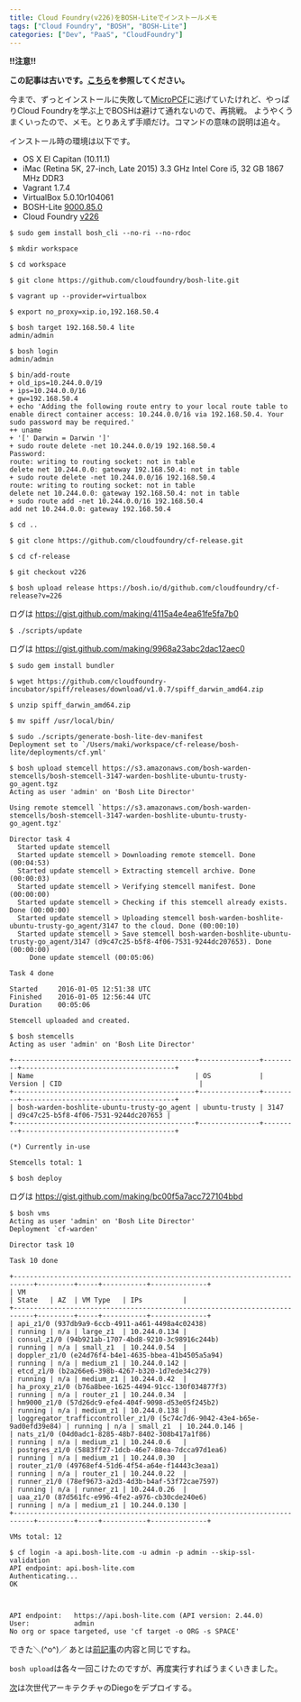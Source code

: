 ```yaml
---
title: Cloud Foundry(v226)をBOSH-Liteでインストールメモ
tags: ["Cloud Foundry", "BOSH", "BOSH-Lite"]
categories: ["Dev", "PaaS", "CloudFoundry"]
---
```


**!!注意!!**

<strong>
この記事は古いです。<a href="https://blog.ik.am/entries/389">こちら</a>を参照してください。
</strong>

今まで、ずっとインストールに失敗して[MicroPCF](https://blog.ik.am/entries/361)に逃げていたけれど、やっぱりCloud Foundryを学ぶ上でBOSHは避けて通れないので、再挑戦。
ようやくうまくいったので、メモ。とりあえず手順だけ。コマンドの意味の説明は追々。

インストール時の環境は以下です。

* OS X El Capitan (10.11.1)
* iMac (Retina 5K, 27-inch, Late 2015) 3.3 GHz Intel Core i5, 32 GB 1867 MHz DDR3
* Vagrant 1.7.4
* VirtualBox 5.0.10r104061
* BOSH-Lite [9000.85.0](https://github.com/cloudfoundry/bosh-lite/releases/tag/9000.85.0)
* Cloud Foundry [v226](https://github.com/cloudfoundry/cf-release/releases/tag/v226)


``` console
$ sudo gem install bosh_cli --no-ri --no-rdoc
```

``` console
$ mkdir workspace
```

``` console
$ cd workspace
```

``` console
$ git clone https://github.com/cloudfoundry/bosh-lite.git
```

``` console
$ vagrant up --provider=virtualbox
```

``` console
$ export no_proxy=xip.io,192.168.50.4
```

``` console
$ bosh target 192.168.50.4 lite
admin/admin
```

``` console
$ bosh login
admin/admin
```

``` console
$ bin/add-route
+ old_ips=10.244.0.0/19
+ ips=10.244.0.0/16
+ gw=192.168.50.4
+ echo 'Adding the following route entry to your local route table to enable direct container access: 10.244.0.0/16 via 192.168.50.4. Your sudo password may be required.'
++ uname
+ '[' Darwin = Darwin ']'
+ sudo route delete -net 10.244.0.0/19 192.168.50.4
Password:
route: writing to routing socket: not in table
delete net 10.244.0.0: gateway 192.168.50.4: not in table
+ sudo route delete -net 10.244.0.0/16 192.168.50.4
route: writing to routing socket: not in table
delete net 10.244.0.0: gateway 192.168.50.4: not in table
+ sudo route add -net 10.244.0.0/16 192.168.50.4
add net 10.244.0.0: gateway 192.168.50.4
```

``` console
$ cd ..
```

``` console
$ git clone https://github.com/cloudfoundry/cf-release.git
```

``` console
$ cd cf-release
```

``` console
$ git checkout v226
```

``` console
$ bosh upload release https://bosh.io/d/github.com/cloudfoundry/cf-release?v=226
```
ログは https://gist.github.com/making/4115a4e4ea61fe5fa7b0

``` console
$ ./scripts/update 
```
ログは https://gist.github.com/making/9968a23abc2dac12aec0

``` console
$ sudo gem install bundler
```

``` console
$ wget https://github.com/cloudfoundry-incubator/spiff/releases/download/v1.0.7/spiff_darwin_amd64.zip
```

``` console
$ unzip spiff_darwin_amd64.zip
```

``` console
$ mv spiff /usr/local/bin/
```

``` console
$ sudo ./scripts/generate-bosh-lite-dev-manifest 
Deployment set to `/Users/maki/workspace/cf-release/bosh-lite/deployments/cf.yml'
```

``` console
$ bosh upload stemcell https://s3.amazonaws.com/bosh-warden-stemcells/bosh-stemcell-3147-warden-boshlite-ubuntu-trusty-go_agent.tgz
Acting as user 'admin' on 'Bosh Lite Director'

Using remote stemcell `https://s3.amazonaws.com/bosh-warden-stemcells/bosh-stemcell-3147-warden-boshlite-ubuntu-trusty-go_agent.tgz'

Director task 4
  Started update stemcell
  Started update stemcell > Downloading remote stemcell. Done (00:04:53)
  Started update stemcell > Extracting stemcell archive. Done (00:00:03)
  Started update stemcell > Verifying stemcell manifest. Done (00:00:00)
  Started update stemcell > Checking if this stemcell already exists. Done (00:00:00)
  Started update stemcell > Uploading stemcell bosh-warden-boshlite-ubuntu-trusty-go_agent/3147 to the cloud. Done (00:00:10)
  Started update stemcell > Save stemcell bosh-warden-boshlite-ubuntu-trusty-go_agent/3147 (d9c47c25-b5f8-4f06-7531-9244dc207653). Done (00:00:00)
     Done update stemcell (00:05:06)

Task 4 done

Started		2016-01-05 12:51:38 UTC
Finished	2016-01-05 12:56:44 UTC
Duration	00:05:06

Stemcell uploaded and created.
```

``` console
$ bosh stemcells
Acting as user 'admin' on 'Bosh Lite Director'

+---------------------------------------------+---------------+---------+--------------------------------------+
| Name                                        | OS            | Version | CID                                  |
+---------------------------------------------+---------------+---------+--------------------------------------+
| bosh-warden-boshlite-ubuntu-trusty-go_agent | ubuntu-trusty | 3147    | d9c47c25-b5f8-4f06-7531-9244dc207653 |
+---------------------------------------------+---------------+---------+--------------------------------------+

(*) Currently in-use

Stemcells total: 1
```

``` console
$ bosh deploy
```
ログは https://gist.github.com/making/bc00f5a7acc727104bbd

``` console
$ bosh vms
Acting as user 'admin' on 'Bosh Lite Director'
Deployment `cf-warden'

Director task 10

Task 10 done

+---------------------------------------------------------------------------+---------+-----+-----------+--------------+
| VM                                                                        | State   | AZ  | VM Type   | IPs          |
+---------------------------------------------------------------------------+---------+-----+-----------+--------------+
| api_z1/0 (937db9a9-6ccb-4911-a461-4498a4c02438)                           | running | n/a | large_z1  | 10.244.0.134 |
| consul_z1/0 (94b921ab-1707-4bd8-9210-3c98916c244b)                        | running | n/a | small_z1  | 10.244.0.54  |
| doppler_z1/0 (e24d76f4-b4e1-4635-bbea-41b4505a5a94)                       | running | n/a | medium_z1 | 10.244.0.142 |
| etcd_z1/0 (b2a266e6-398b-4267-b320-1d7ede34c279)                          | running | n/a | medium_z1 | 10.244.0.42  |
| ha_proxy_z1/0 (b76a8bee-1625-4494-91cc-130f034877f3)                      | running | n/a | router_z1 | 10.244.0.34  |
| hm9000_z1/0 (57d26dc9-efe4-404f-9098-d53e05f245b2)                        | running | n/a | medium_z1 | 10.244.0.138 |
| loggregator_trafficcontroller_z1/0 (5c74c7d6-9042-43e4-b65e-9ad0efd39e84) | running | n/a | small_z1  | 10.244.0.146 |
| nats_z1/0 (04d0adc1-8285-48b7-8402-308b417a1f86)                          | running | n/a | medium_z1 | 10.244.0.6   |
| postgres_z1/0 (5883ff27-1dcb-46e7-88ea-7dcca97d1ea6)                      | running | n/a | medium_z1 | 10.244.0.30  |
| router_z1/0 (49768ef4-51d6-4f54-a64e-f14443c3eaa1)                        | running | n/a | router_z1 | 10.244.0.22  |
| runner_z1/0 (78ef9673-a2d3-4d3b-b4af-53f72cae7597)                        | running | n/a | runner_z1 | 10.244.0.26  |
| uaa_z1/0 (87d561fc-e996-4fe2-a976-cb30cde240e6)                           | running | n/a | medium_z1 | 10.244.0.130 |
+---------------------------------------------------------------------------+---------+-----+-----------+--------------+

VMs total: 12
```

``` console
$ cf login -a api.bosh-lite.com -u admin -p admin --skip-ssl-validation
API endpoint: api.bosh-lite.com
Authenticating...
OK


                   
API endpoint:   https://api.bosh-lite.com (API version: 2.44.0)   
User:           admin   
No org or space targeted, use 'cf target -o ORG -s SPACE'

```

できた＼(^o^)／
あとは[前記事](https://blog.ik.am/entries/361)の内容と同じですね。


`bosh upload`は各々一回こけたのですが、再度実行すればうまくいきました。

[次](https://blog.ik.am/entries/370)は次世代アーキテクチャのDiegoをデプロイする。
